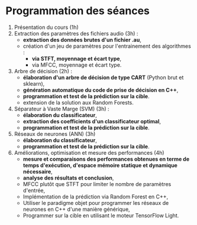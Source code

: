 # Programmation des séances

1. Présentation du cours (1h)
2. Extraction des paramètres des fichiers audio (3h) :
    - **extraction des données brutes d'un fichier .au**,
    - création d'un jeu de paramètres pour l'entrainement des algorithmes :
      - **via STFT, moyennage et écart type**,
      - via MFCC, moyennage et écart type. 
3. Arbre de décision (2h) :
    - **élaboration d'un arbre de décision de type CART** (Python brut et sklearn),
    - **génération automatique du code de prise de décision en C++**,
    - **programmation et test de la prédiction sur la cible**.
    - extension de la solution aux Random Forests. 
4. Séparateur à Vaste Marge (SVM) (3h) :
   - **élaboration du classificateur**,
   - **extraction des coefficients d'un classificateur optimal**,
   - **programmation et test de la prédiction sur la cible**.
5. Réseaux de neurones (ANN) (3h)
   - **élaboration du classificateur**,
   - **programmation et test de la prédiction sur la cible**.
6. Améliorations, optimisation et mesure des performances (4h)
   - **mesure et comparaisons des performances obtenues en terme de temps d'exécution, d'espace mémoire statique et dynamique nécessaire**,
   - **analyse des résultats et conclusion**,
   - MFCC plutôt que STFT pour limiter le nombre de paramètres d'entrée,
   - Implémentation de la prédiction via Random Forest en C++,
   - Utiliser le paradigme objet pour programmer les réseaux de neurones en C++ d'une manière générique,
   - Programmer sur la cible en utilisant le moteur TensorFlow Light.
